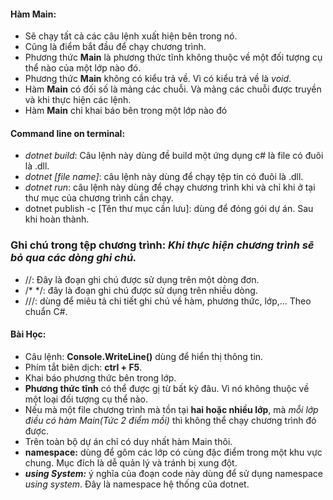 #### Hàm **Main**: 
- Sẽ chạy tất cả các câu lệnh xuất hiện bên trong nó. 
- Cũng là điểm bắt đầu để chạy chương trình. 
- Phương thức **Main** là phương thức tĩnh không thuộc về một đối tượng cụ thể nào của một lớp nào đó.
- Phương thức **Main** không có kiểu trả về. Vì có kiểu trả về là _void_.
- Hàm **Main** có đối số là mảng các chuỗi. Và mảng các chuỗi được truyền và khi thực hiện các lệnh.
- Hàm **Main** chỉ khai báo bên trong một lớp nào đó

#### **Command line on terminal:**
- _dotnet build_: Câu lệnh này dùng đề build một ứng dụng c# là file có đuôi là .dll.
- _dotnet [file name]_: câu lệnh này dùng để chạy tệp tin có đuôi là .dll.
- _dotnet run_: câu lệnh này dùng để chạy chương trình khi và chỉ khi ở tại thư mục của chương trình cần chạy.
- dotnet publish -c [Tên thư mục cần lưu]: dùng để đóng gói dự án. Sau khi hoàn thành.

### Ghi chú trong tệp chương trình: _Khi thực hiện chương trình sẽ bỏ qua các dòng ghi chú._
- //: Đây là đoạn ghi chú được sử dụng trên một dòng đơn.
- /*  */: đây là đoạn ghi chú được sử dụng trên nhiều dòng. 
- ///: dùng để miêu tả chi tiết ghi chú về hàm, phương thức, lớp,... Theo chuẩn C#.


#### **Bài Học:** 
- Câu lệnh: **Console.WriteLine()** dùng để hiển thị thông tin.
- Phím tắt biên dịch:  **ctrl + F5**.
- Khai báo phương thức bên trong lớp.
- **Phương thức tĩnh** có thể được gị từ bất kỳ đâu. Vì nó không thuộc về một loại đối tượng cụ thể nào.
- Nếu mà một file chương trình mà tồn tại **hai hoặc nhiều lớp**, mà _mỗi lớp điều có hàm Main(Tức 2 điểm mồi)_ thì không thể chạy chương trình đó được.
- Trên toàn bộ dự án chỉ có duy nhất hàm Main thôi.
- **namespace:** dùng để gôm các lớp có cùng đặc điểm trong một khu vực chung. Mục đích là dễ quản lý và tránh bị xung đột.
- **_using System:_** ý nghĩa của đoạn code này dùng để sử dụng namespace _using system_. Đây là namespace hệ thống của dotnet.